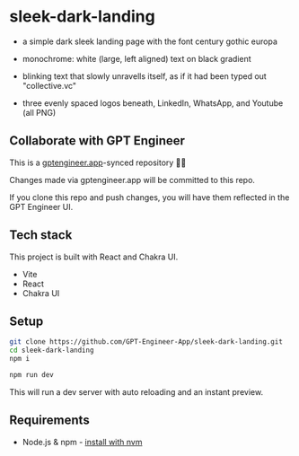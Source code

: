 # sleek-dark-landing

- a simple dark sleek landing page with the font century gothic europa
- monochrome: white (large, left aligned) text on black gradient

- blinking text that slowly unravells itself, as if it had been typed out "collective.vc"
- three evenly spaced logos beneath, LinkedIn, WhatsApp, and Youtube (all PNG)


## Collaborate with GPT Engineer

This is a [gptengineer.app](https://gptengineer.app)-synced repository 🌟🤖

Changes made via gptengineer.app will be committed to this repo.

If you clone this repo and push changes, you will have them reflected in the GPT Engineer UI.

## Tech stack

This project is built with React and Chakra UI.

- Vite
- React
- Chakra UI

## Setup

```sh
git clone https://github.com/GPT-Engineer-App/sleek-dark-landing.git
cd sleek-dark-landing
npm i
```

```sh
npm run dev
```

This will run a dev server with auto reloading and an instant preview.

## Requirements

- Node.js & npm - [install with nvm](https://github.com/nvm-sh/nvm#installing-and-updating)
